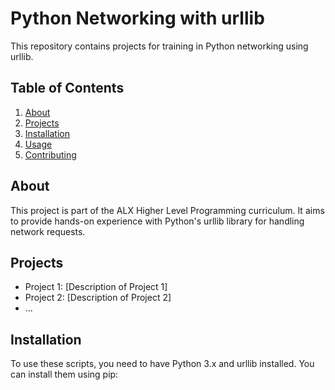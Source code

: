 # Python Networking with urllib

This repository contains projects for training in Python networking using urllib.

## Table of Contents

1. [About](#about)
2. [Projects](#projects)
3. [Installation](#installation)
4. [Usage](#usage)
5. [Contributing](#contributing)

## About <a name="about"></a>

This project is part of the ALX Higher Level Programming curriculum. It aims to provide hands-on experience with Python's urllib library for handling network requests.

## Projects <a name="projects"></a>

- Project 1: [Description of Project 1]
- Project 2: [Description of Project 2]
- ...

## Installation <a name="installation"></a>

To use these scripts, you need to have Python 3.x and urllib installed. You can install them using pip:
